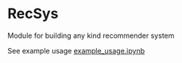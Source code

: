 # RecSys

Module for building any kind recommender system

See example usage [example_usage.ipynb](https://github.com/punkerpunker/recsys/blob/master/example_usage.ipynb)
